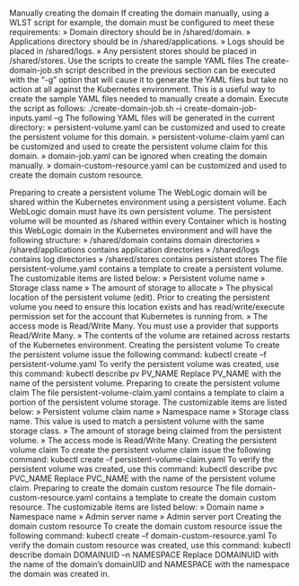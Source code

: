 Manually creating the domain
If creating the domain manually, using a WLST script for example, the domain must be configured to meet these requirements:
»	Domain directory should be in /shared/domain.
»	Applications directory should be in /shared/applications.
»	Logs should be placed in /shared/logs.
»	Any persistent stores should be placed in /shared/stores.
Use the scripts to create the sample YAML files
The create-domain-job.sh script described in the previous section can be executed with the “-g” option that will cause it to generate the YAML files but take no action at all against the Kubernetes environment.  This is a useful way to create the sample YAML files needed to manually create a domain.  Execute the script as follows:
./create-domain-job.sh –i create-domain-job-inputs.yaml –g
The following YAML files will be generated in the current directory:
»	persistent-volume.yaml can be customized and used to create the persistent volume for this domain.
»	persistent-volume-claim.yaml can be customized and used to create the persistent volume claim for this domain.
»	domain-job.yaml can be ignored when creating the domain manually.
»	domain-custom-resource.yaml can be customized and used to create the domain custom resource.

Preparing to create a persistent volume
The WebLogic domain will be shared within the Kubernetes environment using a persistent volume. Each WebLogic domain must have its own persistent volume.
The persistent volume will be mounted as /shared within every Container which is hosting this WebLogic domain in the Kubernetes environment and will have the following structure:
»	/shared/domain contains domain directories
»	/shared/applications contains application directories
»	/shared/logs contains log directories
»	/shared/stores contains persistent stores
The file persistent-volume.yaml contains a template to create a persistent volume. The customizable items are listed below:
»	Persistent volume name
»	Storage class name
»	The amount of storage to allocate
»	The physical location of the persistent volume (edit). Prior to creating the persistent volume you need to ensure this location exists and has read/write/execute permission set for the account that Kubernetes is running from.
»	The access mode is Read/Write Many. You must use a provider that supports Read/Write Many.
»	The contents of the volume are retained across restarts of the Kubernetes environment.
Creating the persistent volume
To create the persistent volume issue the following command:
kubectl create –f persistent-volume.yaml
To verify the persistent volume was created, use this command:
kubectl describe pv PV_NAME
Replace PV_NAME with the name of the persistent volume.
Preparing to create the persistent volume claim
The file persistent-volume-claim.yaml contains a template to claim a portion of the persistent volume storage. The customizable items are listed below:
»	Persistent volume claim name
»	Namespace name
»	Storage class name. This value is used to match a persistent volume with the same storage class.
»	The amount of storage being claimed from the persistent volume.
»	The access mode is Read/Write Many.
Creating the persistent volume claim
To create the persistent volume claim issue the following command:
kubectl create –f persistent-volume-claim.yaml
To verify the persistent volume was created, use this command:
kubectl describe pvc PVC_NAME
Replace PVC_NAME with the name of the persistent volume claim.
Preparing to create the domain custom resource
The file domain-custom-resource.yaml contains a template to create the domain custom resource.  The customizable items are listed below:
»	Domain name
»	Namespace name
»	Admin server name
»	Admin server port
Creating the domain custom resource
To create the domain custom resource issue the following command:
kubectl create –f domain-custom-resource.yaml
To verify the domain custom resource was created, use this command:
kubectl describe domain DOMAINUID –n NAMESPACE
Replace DOMAINUID with the name of the domain’s domainUID and NAMESPACE with the namespace the domain was created in.
